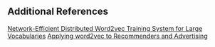 ## Additional References

[Network-Efficient Distributed Word2vec Training System for Large Vocabularies](https://arxiv.org/abs/1606.08495)
[Applying word2vec to Recommenders and Advertising](https://mccormickml.com/2018/06/15/applying-word2vec-to-recommenders-and-advertising/)
